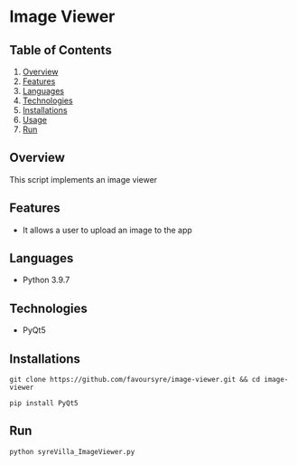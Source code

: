 # Image Viewer

## Table of Contents

1. [Overview](#overview)
2. [Features](#features)
3. [Languages](#languages)
4. [Technologies](#technologies)
5. [Installations](#installations)
6. [Usage](#usage)
7. [Run](#run)

## Overview

This script implements an image viewer

## Features

- It allows a user to upload an image to the app

## Languages

- Python 3.9.7

## Technologies

- PyQt5

## Installations

```shell
git clone https://github.com/favoursyre/image-viewer.git && cd image-viewer
```

```shell
pip install PyQt5
```

## Run

```shell
python syreVilla_ImageViewer.py
```

